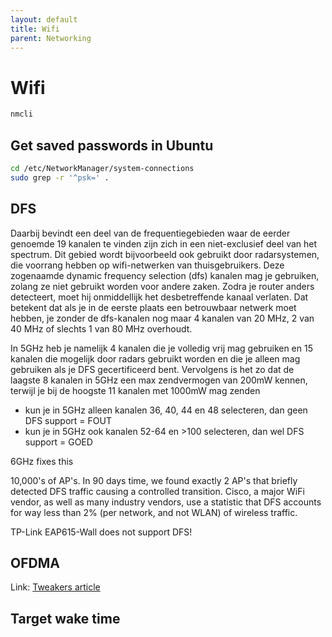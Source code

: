 ```yaml
---
layout: default
title: Wifi
parent: Networking
---
```


# Wifi

```bash
nmcli
```

## Get saved passwords in Ubuntu

```bash
cd /etc/NetworkManager/system-connections
sudo grep -r '^psk=' .
```

## DFS

Daarbij bevindt een deel van de frequentiegebieden waar de eerder genoemde 19 kanalen te vinden zijn zich in een niet-exclusief deel van het spectrum. Dit gebied wordt bijvoorbeeld ook gebruikt door radarsystemen, die voorrang hebben op wifi-netwerken van thuisgebruikers. Deze zogenaamde dynamic frequency selection (dfs) kanalen mag je gebruiken, zolang ze niet gebruikt worden voor andere zaken. Zodra je router anders detecteert, moet hij onmiddellijk het desbetreffende kanaal verlaten. Dat betekent dat als je in de eerste plaats een betrouwbaar netwerk moet hebben, je zonder de dfs-kanalen nog maar 4 kanalen van 20 MHz, 2 van 40 MHz of slechts 1 van 80 MHz overhoudt.

 In 5GHz heb je namelijk 4 kanalen die je volledig vrij mag gebruiken en 15 kanalen die mogelijk door radars gebruikt worden en die je alleen mag gebruiken als je DFS gecertificeerd bent. Vervolgens is het zo dat de laagste 8 kanalen in 5GHz een max zendvermogen van 200mW kennen, terwijl je bij de hoogste 11 kanalen met 1000mW mag zenden

 - kun je in 5GHz alleen kanalen 36, 40, 44 en 48 selecteren, dan geen DFS support = FOUT
- kun je in 5GHz ook kanalen 52-64 en >100 selecteren, dan wel DFS support = GOED

6GHz fixes this

10,000's of AP's.  In 90 days time, we found exactly 2 AP's that briefly detected DFS traffic causing a controlled transition.  Cisco, a major WiFi vendor, as well as many industry vendors, use a statistic that DFS accounts for way less than 2% (per network, and not WLAN) of wireless traffic.

TP-Link EAP615-Wall does not support DFS!

## OFDMA

Link: [Tweakers article](https://tweakers.net/reviews/8814/8/hoe-werkt-wifi-van-modulatie-tot-mu-mimo-wi-fi-6-ofdma-en-mu-mimo.html)

## Target wake time
